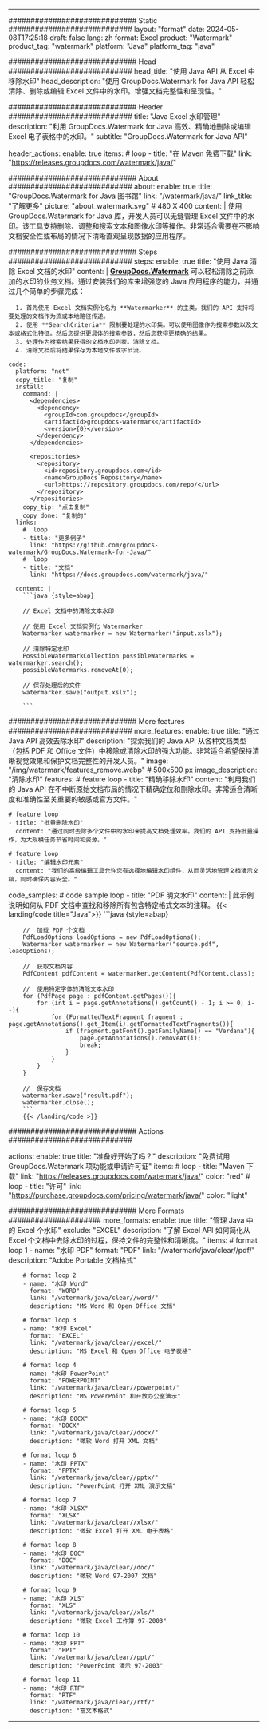
---
############################# Static ############################
layout: "format"
date:  2024-05-08T17:25:18
draft: false
lang: zh
format: Excel
product: "Watermark"
product_tag: "watermark"
platform: "Java"
platform_tag: "java"

############################# Head ############################
head_title: "使用 Java API 从 Excel 中移除水印"
head_description: "使用 GroupDocs.Watermark for Java API 轻松清除、删除或编辑 Excel 文件中的水印。增强文档完整性和呈现性。"

############################# Header ############################
title: "Java Excel 水印管理" 
description: "利用 GroupDocs.Watermark for Java 高效、精确地删除或编辑 Excel 电子表格中的水印。"
subtitle: "GroupDocs.Watermark for Java API" 

header_actions:
  enable: true
  items:
    #  loop
    - title: "在 Maven 免费下载"
      link: "https://releases.groupdocs.com/watermark/java/"
      
############################# About ############################
about:
    enable: true
    title: "GroupDocs.Watermark for Java 图书馆"
    link: "/watermark/java/"
    link_title: "了解更多"
    picture: "about_watermark.svg" # 480 X 400
    content: |
       使用 GroupDocs.Watermark for Java 库，开发人员可以无缝管理 Excel 文件中的水印。该工具支持删除、调整和搜索文本和图像水印等操作。非常适合需要在不影响文档安全性或布局的情况下清晰直观呈现数据的应用程序。

############################# Steps ############################
steps:
    enable: true
    title: "使用 Java 清除 Excel 文档的水印"
    content: |
      **[GroupDocs.Watermark](https://products.groupdocs.com/watermark/java/)** 可以轻松清除之前添加的水印的业务文档。通过安装我们的库来增强您的 Java 应用程序的能力，并通过几个简单的步骤完成：
      
      1. 首先使用 Excel 文档实例化名为 **Watermarker** 的主类。我们的 API 支持将要处理的文档作为流或本地路径传递。
      2. 使用 **SearchCriteria** 限制要处理的水印集。可以使用图像作为搜索参数以及文本或格式化特征。然后您提供更具体的搜索参数，然后您获得更精确的结果。
      3. 处理作为搜索结果获得的文档水印列表。清除文档。
      4. 清除文档后将结果保存为本地文件或字节流。
   
    code:
      platform: "net"
      copy_title: "复制"
      install:
        command: |
          <dependencies>
            <dependency>
              <groupId>com.groupdocs</groupId>
              <artifactId>groupdocs-watermark</artifactId>
              <version>{0}</version>
            </dependency>
          </dependencies>

          <repositories>
            <repository>
              <id>repository.groupdocs.com</id>
              <name>GroupDocs Repository</name>
              <url>https://repository.groupdocs.com/repo/</url>
            </repository>
          </repositories>
        copy_tip: "点击复制"
        copy_done: "复制的"
      links:
        #  loop
        - title: "更多例子"
          link: "https://github.com/groupdocs-watermark/GroupDocs.Watermark-for-Java/"
        #  loop
        - title: "文档"
          link: "https://docs.groupdocs.com/watermark/java/"
          
      content: |
        ```java {style=abap}

        // Excel 文档中的清除文本水印

        // 使用 Excel 文档实例化 Watermarker
        Watermarker watermarker = new Watermarker("input.xslx");
        
        // 清除特定水印
        PossibleWatermarkCollection possibleWatermarks = watermarker.search();
        possibleWatermarks.removeAt(0);

        // 保存处理后的文件
        watermarker.save("output.xslx");
        
        ```    
        
############################# More features ############################
more_features:
  enable: true
  title: "通过 Java API 高效去除水印"
  description: "探索我们的 Java API 从各种文档类型（包括 PDF 和 Office 文件）中移除或清除水印的强大功能。非常适合希望保持清晰视觉效果和保护文档完整性的开发人员。"
  image: "/img/watermark/features_remove.webp" # 500x500 px
  image_description: "清除水印"
  features:
    # feature loop
    - title: "精确移除水印"
      content: "利用我们的 Java API 在不中断原始文档布局的情况下精确定位和删除水印。非常适合清晰度和准确性至关重要的敏感或官方文件。"

    # feature loop
    - title: "批量删除水印"
      content: "通过同时去除多个文件中的水印来提高文档处理效率。我们的 API 支持批量操作，为大规模任务节省时间和资源。"

    # feature loop
    - title: "编辑水印元素"
      content: "我们的高级编辑工具允许您有选择地编辑水印组件，从而灵活地管理文档演示文稿，同时确保内容安全。"
      
  code_samples:
    # code sample loop
    - title: "PDF 明文水印"
      content: |
        此示例说明如何从 PDF 文档中查找和移除所有包含特定格式文本的注释。
        {{< landing/code title="Java">}}
        ```java {style=abap}
        
        //  加载 PDF 个文档
        PdfLoadOptions loadOptions = new PdfLoadOptions();
        Watermarker watermarker = new Watermarker("source.pdf", loadOptions);

        //  获取文档内容
        PdfContent pdfContent = watermarker.getContent(PdfContent.class);

        //  使用特定字体的清除文本水印
        for (PdfPage page : pdfContent.getPages()){
            for (int i = page.getAnnotations().getCount() - 1; i >= 0; i--){
                for (FormattedTextFragment fragment : page.getAnnotations().get_Item(i).getFormattedTextFragments()){
                    if (fragment.getFont().getFamilyName() == "Verdana"){
                        page.getAnnotations().removeAt(i);
                        break;
                    }
                }
            }
        }

        //  保存文档
        watermarker.save("result.pdf");
        watermarker.close();
        ```
        {{< /landing/code >}}


############################# Actions ############################

actions:
  enable: true
  title: "准备好开始了吗？"
  description: "免费试用 GroupDocs.Watermark 项功能或申请许可证"
  items:
    #  loop
    - title: "Maven 下载"
      link: "https://releases.groupdocs.com/watermark/java/"
      color: "red"
        #  loop
    - title: "许可"
      link: "https://purchase.groupdocs.com/pricing/watermark/java/"
      color: "light"


############################# More Formats #####################
more_formats:
    enable: true
    title: "管理 Java 中的 Excel 个水印"
    exclude: "EXCEL"
    description: "了解 Excel API 如何简化从 Excel 个文档中去除水印的过程，保持文件的完整性和清晰度。"
    items: 
        # format loop 1
        - name: "水印 PDF"
          format: "PDF"
          link: "/watermark/java/clear//pdf/"
          description: "Adobe Portable 文档格式"

        # format loop 2
        - name: "水印 Word"
          format: "WORD"
          link: "/watermark/java/clear//word/"
          description: "MS Word 和 Open Office 文档"
          
        # format loop 3
        - name: "水印 Excel"
          format: "EXCEL"
          link: "/watermark/java/clear//excel/"
          description: "MS Excel 和 Open Office 电子表格"

        # format loop 4
        - name: "水印 PowerPoint"
          format: "POWERPOINT"
          link: "/watermark/java/clear//powerpoint/"
          description: "MS PowerPoint 和开放办公室演示"

        # format loop 5
        - name: "水印 DOCX"
          format: "DOCX"
          link: "/watermark/java/clear//docx/"
          description: "微软 Word 打开 XML 文档"
          
        # format loop 6
        - name: "水印 PPTX"
          format: "PPTX"
          link: "/watermark/java/clear//pptx/"
          description: "PowerPoint 打开 XML 演示文稿"
          
        # format loop 7
        - name: "水印 XLSX"
          format: "XLSX"
          link: "/watermark/java/clear//xlsx/"
          description: "微软 Excel 打开 XML 电子表格"

        # format loop 8
        - name: "水印 DOC"
          format: "DOC"
          link: "/watermark/java/clear//doc/"
          description: "微软 Word 97-2007 文档"

        # format loop 9
        - name: "水印 XLS"
          format: "XLS"
          link: "/watermark/java/clear//xls/"
          description: "微软 Excel 工作簿 97-2003"

        # format loop 10
        - name: "水印 PPT"
          format: "PPT"
          link: "/watermark/java/clear//ppt/"
          description: "PowerPoint 演示 97-2003"

        # format loop 11
        - name: "水印 RTF"
          format: "RTF"
          link: "/watermark/java/clear//rtf/"
          description: "富文本格式"

---